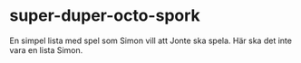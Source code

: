 # super-duper-octo-spork
En simpel lista med spel som Simon vill att Jonte ska spela.
Här ska det inte vara en lista Simon.
